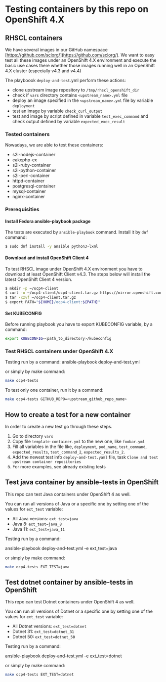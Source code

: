 # Testing containers by this repo on OpenShift 4.X

## RHSCL containers
We have several images in our GitHub namespace [https://github.com/sclorg/](https://github.com/sclorg/).
We want to easy test all these images under an OpenShift 4.X environment and execute the basic use cases there
whether those images running well in an OpenShift 4.X cluster (especially v4.3 and v4.4)

The playboook `deploy-and-test`.yml perform these actions:
- clone upstream image repository to `/tmp/rhscl_openshift_dir`
- check if `vars` directory contains `<upstream_name>.yml` file
- deploy an image specified in the `<upstream_name>.yml` file by variable `deployment`
- test an image by variable `check_curl_output`
- test and image by script defined in variable `test_exec_command` and check output defined by variable `expected_exec_result`

### Tested containers

Nowadays, we are able to test these containers:
- s2i-nodejs-container
- cakephp-ex
- s2i-ruby-container
- s2i-python-container
- s2i-perl-container
- httpd-container
- postgresql-container
- mysql-container
- nginx-container

### Prerequisities

#### Install Fedora ansible-playbook package

The tests are executed by `ansible-playbook` command. Install it by `dnf` command:
```bash
$ sudo dnf install -y ansible python3-lxml
```

#### Download and install OpenShift Client 4

To test RHSCL image under OpenShift 4.X environment you have to download
at least OpenShift Client v4.3. The steps below will install the latest OpenShift Client 4 version.

```bash
$ mkdir -p ~/ocp4-client
$ curl -o ~/ocp4-client/ocp4-client.tar.gz https://mirror.openshift.com/pub/openshift-v4/clients/ocp-dev-preview/latest-4.4/openshift-client-linux.tar.gz
$ tar -xzvf ~/ocp4-client.tar.gz
$ export PATH="${HOME}/ocp4-client:${PATH}"
```

#### Set KUBECONFIG

Before running playbook you have to export KUBECONFIG variable, by a command:

```bash
export KUBECONFIG=<path_to_directory>/kubeconfig
```

### Test RHSCL containers under OpenShift 4.X

Testing run by a command:
ansible-playbook deploy-and-test.yml

or simply by make command:
```bash
make ocp4-tests
```

To test only one container, run it by a command:
```bash
make ocp4-tests GITHUB_REPO=<upstream_github_repo_name>
```

## How to create a test for a new container
In order to create a new test go through these steps.
1. Go to directory `vars`
1. Copy file `template-container.yml` to the new one, like `foobar.yml`
1. Fill all variables in the file like, `deployment`, `pod_name`, `test_command`,
`expected_results`, `test_command_2`, `expected_results_2`.
1. Add the newest test info `deploy-and-test.yaml` file, task `Clone and test upstream container repositories`
1. For more examples, see already existing tests

## Test java container by ansible-tests in OpenShift

This repo can test Java containers under OpenShift 4 as well.

You can run all versions of Java or a specific one by setting one of the
values for `ext_test` variable:

* All Java versions: `ext_test=java`
* Java 8: `ext_test=java_8`
* Java 11: `ext_test=java_11`

Testing run by a command:

ansible-playbook deploy-and-test.yml -e ext_test=java

or simply by make command:
```bash
make ocp4-tests EXT_TEST=java
```

## Test dotnet container by ansible-tests in OpenShift

This repo can test Dotnet containers under OpenShift 4 as well.

You can run all versions of Dotnet or a specific one by setting one of the
values for `ext_test` variable:

* All Dotnet versions: `ext_test=dotnet`
* Dotnet 31: `ext_test=dotnet_31`
* Dotnet 50: `ext_test=dotnet_50`

Testing run by a command:

ansible-playbook deploy-and-test.yml -e ext_test=dotnet

or simply by make command:
```bash
make ocp4-tests EXT_TEST=dotnet
```

